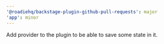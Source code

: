 ```yaml
---
'@roadiehq/backstage-plugin-github-pull-requests': major
'app': minor
---
```


Add provider to the plugin to be able to save some state in it.

